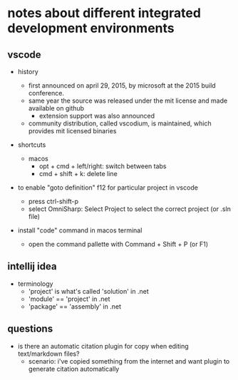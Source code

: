 # notes about different integrated development environments

## vscode

- history
  - first announced on april 29, 2015, by microsoft at the 2015 build conference. 
  - same year the source was released under the mit license and made available on github
    - extension support was also announced
  - community distribution, called vscodium, is maintained, which provides mit licensed binaries

- shortcuts
  - macos
    - opt + cmd + left/right:   switch between tabs
    - cmd + shift + k:          delete line

- to enable "goto definition" f12 for particular project in vscode
  - press ctrl-shift-p 
  - select OmniSharp: Select Project to select the correct project (or .sln file)

- install "code" command in macos terminal
  - open the command pallette with Command + Shift + P (or F1)


## intellij idea

- terminology
  - 'project' is what's called 'solution' in .net
  - 'module' == 'project' in .net
  - 'package' == 'assembly' in .net


## questions

- is there an automatic citation plugin for copy when editing text/markdown files?
  - scenario: i've copied something from the internet and want plugin to generate citation automatically
